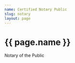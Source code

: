 ```yaml
---
name: Certified Notary Public
slug: notary
layout: page
---
```

<h1>{{ page.name }}</h1>
<p>Notary of the Public</p>
